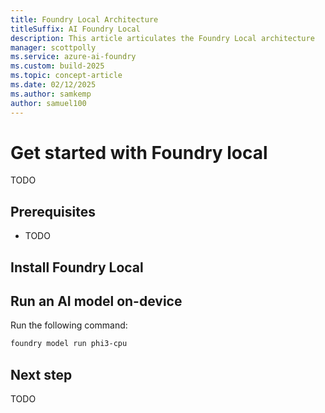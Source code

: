 ```yaml
---
title: Foundry Local Architecture
titleSuffix: AI Foundry Local
description: This article articulates the Foundry Local architecture
manager: scottpolly
ms.service: azure-ai-foundry
ms.custom: build-2025
ms.topic: concept-article
ms.date: 02/12/2025
ms.author: samkemp
author: samuel100
---
```


# Get started with Foundry local

TODO

## Prerequisites

* TODO

## Install Foundry Local

## Run an AI model on-device

Run the following command:

```bash
foundry model run phi3-cpu
```


## Next step

TODO